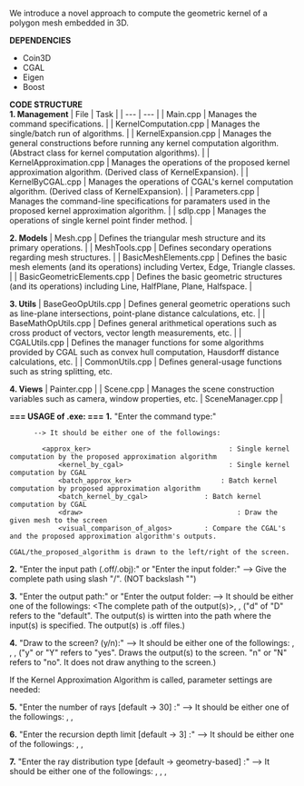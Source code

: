 We introduce a novel approach to compute the geometric kernel of a polygon mesh embedded in 3D.

**DEPENDENCIES**
- Coin3D
- CGAL
- Eigen
- Boost

**CODE STRUCTURE** <br />
**1. Management**
| File | Task |
| --- | --- |
| Main.cpp                | Manages the command specifications.                                                                                                     |
| KernelComputation.cpp   | Manages the single/batch run of algorithms.                                                                                             |
| KernelExpansion.cpp     | Manages the general constructions before running any kernel computation algorithm. (Abstract class for kernel computation algorithms).  |
| KernelApproximation.cpp | Manages the operations of the proposed kernel approximation algorithm. (Derived class of KernelExpansion).                              |
| KernelByCGAL.cpp        | Manages the operations of CGAL's kernel computation algorithm. (Derived class of KernelExpansion).                                      |
| Parameters.cpp          | Manages the command-line specifications for paramaters used in the proposed kernel approximation algorithm.                             |
| sdlp.cpp                | Manages the operations of single kernel point finder method.                                                                            |

**2. Models**
| Mesh.cpp                   | Defines the triangular mesh structure and its primary operations.                                                        |
| MeshTools.cpp              | Defines secondary operations regarding mesh structures.                                                                            |
| BasicMeshElements.cpp      | Defines the basic mesh elements (and its operations) including Vertex, Edge, Triangle classes.                             |
| BasicGeometricElements.cpp | Defines the basic geometric structures (and its operations) including Line, HalfPlane, Plane, Halfspace.                   |

**3. Utils**
| BaseGeoOpUtils.cpp   | Defines general geometric operations such as line-plane intersections, point-plane distance calculations, etc.                            |
| BaseMathOpUtils.cpp  | Defines general arithmetical operations such as cross product of vectors, vector length measurements, etc.                                |
| CGALUtils.cpp        | Defines the manager functions for some algorithms provided by CGAL such as convex hull computation, Hausdorff distance calculations, etc. |
| CommonUtils.cpp      | Defines general-usage functions such as string splitting, etc.

**4. Views**
| Painter.cpp      | 
| Scene.cpp        | Manages the scene construction variables such as camera, window properties, etc.
| SceneManager.cpp | 



**=== USAGE of .exe: ===**
**1.** "Enter the command type:" 

	      --> It should be either one of the followings:

            <approx_ker>							      : Single kernel computation by the proposed approximation algorithm
		        <kernel_by_cgal>					      : Single kernel computation by CGAL
		        <batch_approx_ker>					    : Batch kernel computation by proposed approximation algorithm
		        <batch_kernel_by_cgal>			    : Batch kernel computation by CGAL
		        <draw>							            : Draw the given mesh to the screen
		        <visual_comparison_of_algos>		: Compare the CGAL's and the proposed approximation algorithm's outputs.
										                          CGAL/the_proposed_algorithm is drawn to the left/right of the screen. 

**2.** "Enter the input path (.off/.obj):"   or    "Enter the input folder:"
	      --> Give the complete path using slash "/". (NOT backslash "\")
   
**3.** "Enter the output path:"   or   "Enter the output folder:
	      --> It should be either one of the followings:
		        <The complete path of the output(s)>, <d>, <D>
	          ("d" of "D" refers to the "default". The output(s) is wirtten into the path where the input(s) is specified.
	            The output(s) is .off files.)
	
**4.** "Draw to the screen? (y/n):"
        --> It should be either one of the followings:
            <y>, <Y>, <n>, <N>
		        ("y" or "Y" refers to "yes". Draws the output(s) to the screen.
	          "n" or "N" refers to "no". It does not draw anything to the screen.)

If the Kernel Approximation Algorithm is called, parameter settings are needed:

**5.** "Enter the number of rays [default -> 30] :"
        --> It should be either one of the followings:
            <an integer>, <d>, <D>

**6.** "Enter the recursion depth limit [default -> 3] :"
        --> It should be either one of the followings:
            <an integer>, <d>, <D>

**7.** "Enter the ray distribution type [default -> geometry-based] :"
        --> It should be either one of the followings:
            <spherical-based>, <geometry-based>, <d>, <D>

